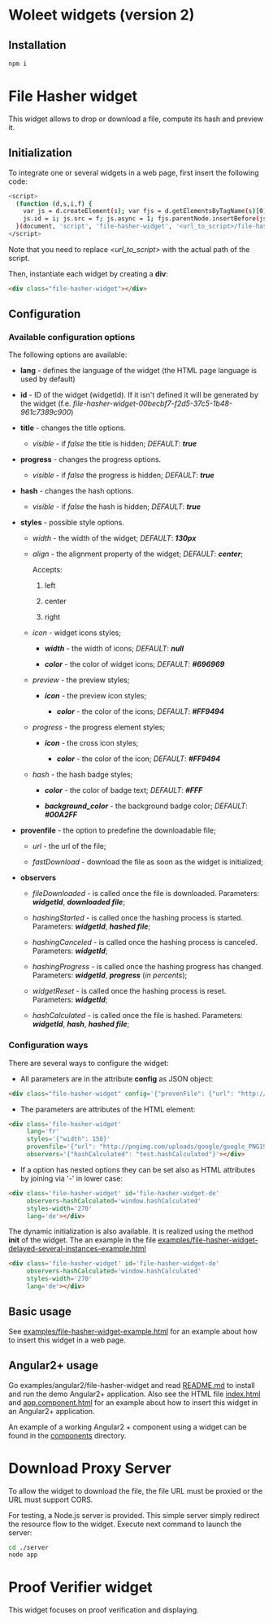 # Woleet widgets (version 2)

## Installation

```bash
npm i
```

# File Hasher widget

This widget allows to drop or download a file, compute its hash and preview it.

## Initialization

To integrate one or several widgets in a web page, first insert the following code:

```bash
<script>
  (function (d,s,i,f) {
    var js = d.createElement(s); var fjs = d.getElementsByTagName(s)[0];
    js.id = i; js.src = f; js.async = 1; fjs.parentNode.insertBefore(js, fjs);
  }(document, 'script', 'file-hasher-widget', '<url_to_script>/file-hasher-widget.js'));
</script>
```

Note that you need to replace *<url_to_script>* with the actual path of the script.

Then, instantiate each widget by creating a <b>div</b>:

```html
<div class="file-hasher-widget"></div>
```

## Configuration

### Available configuration options

The following options are available:

* __lang__ - defines the language of the widget (the HTML page language is used by default)

* __id__ - ID of the widget (widgetId). If it isn't defined it will be generated by the widget (f.e. _file-hasher-widget-00becbf7-f2d5-37c5-1b48-961c7389c900_)

* __title__ - changes the title options.
    
    * _visible_ - if *false* the title is hidden; _DEFAULT_: ___true___
    
* __progress__ - changes the progress options.
    
    * _visible_ - if *false* the progress is hidden; _DEFAULT_: ___true___
    
* __hash__ - changes the hash options.
    
    * _visible_ - if *false* the hash is hidden; _DEFAULT_: ___true___

* __styles__ - possible style options.
    
    * _width_ - the width of the widget; _DEFAULT_: ___130px___
    
    * _align_ - the alignment property of the widget; _DEFAULT_: ___center___;
       
       Accepts:
       
       1) left
       
       2) center
       
       3) right
    
    * _icon_ - widget icons styles;
    
        * ___width___ - the width of icons; _DEFAULT_: ___null___
        
        * ___color___ - the color of widget icons; _DEFAULT_: ___#696969___
        
    * _preview_ - the preview styles;
    
        * ___icon___ - the preview icon styles;
                    
            * ___color___ - the color of the icons; _DEFAULT_: ___#FF9494___
        
    * _progress_ - the progress element styles;
    
        * ___icon___ - the cross icon styles;
            
            * ___color___ - the color of the icon; _DEFAULT_: ___#FF9494___
        
    * _hash_ - the hash badge styles;
    
        * ___color___ - the color of badge text; _DEFAULT_: ___#FFF___
    
        * ___background_color___ - the background badge color; _DEFAULT_: ___#00A2FF___
    
* __provenfile__ - the option to predefine the downloadable file;
    
    * _url_ - the url of the file;
    
    * _fastDownload_ - download the file as soon as the widget is initialized;

* __observers__
    
    * _fileDownloaded_ - is called once the file is downloaded. Parameters: ___widgetId___, ___downloaded file___;
    
    * _hashingStarted_ - is called once the hashing process is started. Parameters: ___widgetId___, ___hashed file___;
    
    * _hashingCanceled_ - is called once the hashing process is canceled. Parameters: ___widgetId___;
    
    * _hashingProgress_ - is called once the hashing progress has changed. Parameters: ___widgetId___, ___progress___ (_in percents_);
    
    * _widgetReset_ - is called once the hashing process is reset. Parameters: ___widgetId___;
    
    * _hashCalculated_ - is called once the file is hashed. Parameters: ___widgetId___, ___hash___, ___hashed file___;

### Configuration ways

There are several ways to configure the widget:

* All parameters are in the attribute <b>config</b> as JSON object:

```html
<div class="file-hasher-widget" config='{"provenFile": {"url": "http://pngimg.com/uploads/google/google_PNG19644.png"}, "styles": {"width": 250}, "observers": {"hashCalculated": "hashCalculated", "fileDownloaded": "fileDownloadedObserver"}}'></div>
```
* The parameters are attributes of the HTML element:

```html
<div class='file-hasher-widget'
     lang='fr'
     styles='{"width": 150}'
     provenfile='{"url": "http://pngimg.com/uploads/google/google_PNG19634.png", "fastDownload": true}'
     observers='{"hashCalculated": "test.hashCalculated"}'></div>
 ```
* If a option has nested options they can be set also as HTML attributes by joining via '-' in lower case:

```html
<div class='file-hasher-widget' id='file-hasher-widget-de'
     observers-hashCalculated='window.hashCalculated'
     styles-width='270'
     lang='de'></div>
```

The dynamic initialization is also available. It is realized using the method __init__ of the widget. The an example in the file [examples/file-hasher-widget-delayed-several-instances-example.html](examples/file-hasher-widget-delayed-several-instances-example.html)

```html
<div class='file-hasher-widget' id='file-hasher-widget-de'
     observers-hashCalculated='window.hashCalculated'
     styles-width='270'
     lang='de'></div>
```

## Basic usage

See [examples/file-hasher-widget-example.html](examples/file-hasher-widget-example.html) for an example about how to insert this widget in a web page.

## Angular2+ usage

Go examples/angular2/file-hasher-widget and read [README.md](examples/angular2/file-hasher-widget/README.md) to install and run the demo Angular2+ application.
Also see the HTML file [index.html](examples/angular2/file-hasher-widget/src/index.html) and [app.component.html](examples/angular2/file-hasher-widget/src/app/app.component.html)
for an example about how to insert this widget in an Angular2+ application.

An example of a working Angular2 + component using a widget can be found in the [components](examples/angular2/file-hasher-widget/src/app/components) directory.

# Download Proxy Server

To allow the widget to download the file, the file URL must be proxied or the URL must support CORS.

For testing, a Node.js server is provided. This simple server simply redirect the resource flow to the widget.
Execute next command to launch the server:

```bash
cd ./server
node app
```

# Proof Verifier widget

This widget focuses on proof verification and displaying.
